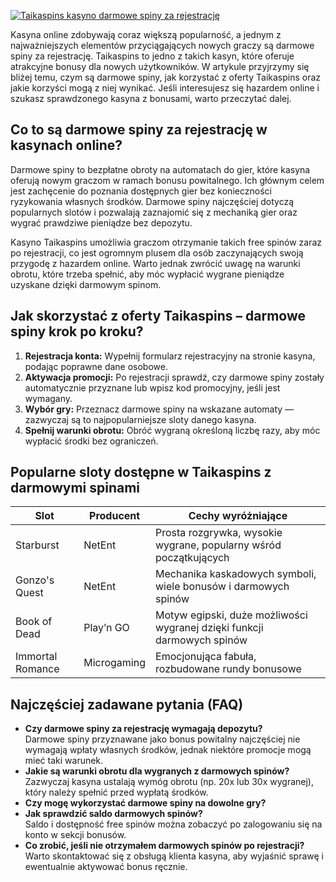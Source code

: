 [![Taikaspins kasyno darmowe spiny za rejestrację](https://123-caf.pages.dev/gitsignup.png)](https://vrmoo.ru/Bt82HjjY)

<p>Kasyna online zdobywają coraz większą popularność, a jednym z najważniejszych elementów przyciągających nowych graczy są darmowe spiny za rejestrację. Taikaspins to jedno z takich kasyn, które oferuje atrakcyjne bonusy dla nowych użytkowników. W artykule przyjrzymy się bliżej temu, czym są darmowe spiny, jak korzystać z oferty Taikaspins oraz jakie korzyści mogą z niej wynikać. Jeśli interesujesz się hazardem online i szukasz sprawdzonego kasyna z bonusami, warto przeczytać dalej.</p>  <h2>Co to są darmowe spiny za rejestrację w kasynach online?</h2> <p>Darmowe spiny to bezpłatne obroty na automatach do gier, które kasyna oferują nowym graczom w ramach bonusu powitalnego. Ich głównym celem jest zachęcenie do poznania dostępnych gier bez konieczności ryzykowania własnych środków. Darmowe spiny najczęściej dotyczą popularnych slotów i pozwalają zaznajomić się z mechaniką gier oraz wygrać prawdziwe pieniądze bez depozytu.</p> <p>Kasyno Taikaspins umożliwia graczom otrzymanie takich free spinów zaraz po rejestracji, co jest ogromnym plusem dla osób zaczynających swoją przygodę z hazardem online. Warto jednak zwrócić uwagę na warunki obrotu, które trzeba spełnić, aby móc wypłacić wygrane pieniądze uzyskane dzięki darmowym spinom.</p>  <h2>Jak skorzystać z oferty Taikaspins – darmowe spiny krok po kroku?</h2> <ol>   <li><strong>Rejestracja konta:</strong> Wypełnij formularz rejestracyjny na stronie kasyna, podając poprawne dane osobowe.</li>   <li><strong>Aktywacja promocji:</strong> Po rejestracji sprawdź, czy darmowe spiny zostały automatycznie przyznane lub wpisz kod promocyjny, jeśli jest wymagany.</li>   <li><strong>Wybór gry:</strong> Przeznacz darmowe spiny na wskazane automaty — zazwyczaj są to najpopularniejsze sloty danego kasyna.</li>   <li><strong>Spełnij warunki obrotu:</strong> Obróć wygraną określoną liczbę razy, aby móc wypłacić środki bez ograniczeń.</li> </ol>  <h2>Popularne sloty dostępne w Taikaspins z darmowymi spinami</h2> <table>   <thead>     <tr>       <th>Slot</th>       <th>Producent</th>       <th>Cechy wyróżniające</th>     </tr>   </thead>   <tbody>     <tr>       <td>Starburst</td>       <td>NetEnt</td>       <td>Prosta rozgrywka, wysokie wygrane, popularny wśród początkujących</td>     </tr>     <tr>       <td>Gonzo's Quest</td>       <td>NetEnt</td>       <td>Mechanika kaskadowych symboli, wiele bonusów i darmowych spinów</td>     </tr>     <tr>       <td>Book of Dead</td>       <td>Play’n GO</td>       <td>Motyw egipski, duże możliwości wygranej dzięki funkcji darmowych spinów</td>     </tr>     <tr>       <td>Immortal Romance</td>       <td>Microgaming</td>       <td>Emocjonująca fabuła, rozbudowane rundy bonusowe</td>     </tr>   </tbody> </table>  <h2>Najczęściej zadawane pytania (FAQ)</h2> <ul>   <li><strong>Czy darmowe spiny za rejestrację wymagają depozytu?</strong><br>Darmowe spiny przyznawane jako bonus powitalny najczęściej nie wymagają wpłaty własnych środków, jednak niektóre promocje mogą mieć taki warunek.</li>   <li><strong>Jakie są warunki obrotu dla wygranych z darmowych spinów?</strong><br>Zazwyczaj kasyna ustalają wymóg obrotu (np. 20x lub 30x wygranej), który należy spełnić przed wypłatą środków.</li>   <li><strong>Czy mogę wykorzystać darmowe spiny na dowolne gry?</strong><brDarmowe spiny są zwykle ograniczone do konkretnych slotów wskazanych w promocji.</li>   <li><strong>Jak sprawdzić saldo darmowych spinów?</strong><br>Saldo i dostępność free spinów można zobaczyć po zalogowaniu się na konto w sekcji bonusów.</li>   <li><strong>Co zrobić, jeśli nie otrzymałem darmowych spinów po rejestracji?</strong><br>Warto skontaktować się z obsługą klienta kasyna, aby wyjaśnić sprawę i ewentualnie aktywować bonus ręcznie.</li> </ul>